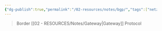 ```yaml
---
{"dg-publish":true,"permalink":"/02-resources/notes/bgp/","tags":["netzwerk/protocol"]}
---
```


>Border [[02 - RESOURCES/Notes/Gateway\|Gateway]] Protocol